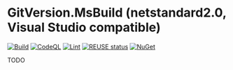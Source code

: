 <!--
SPDX-FileCopyrightText: 2024 Frans van Dorsselaer

SPDX-License-Identifier: MIT
-->

# GitVersion.MsBuild (netstandard2.0, Visual Studio compatible)

[![Build](https://github.com/dorssel/dotnet-gitversion/actions/workflows/build.yml/badge.svg?branch=main)](https://github.com/dorssel/dotnet-gitversion/actions?query=workflow%3ABuild+branch%3Amain)
[![CodeQL](https://github.com/dorssel/dotnet-gitversion/actions/workflows/codeql.yml/badge.svg?branch=main)](https://github.com/dorssel/dotnet-gitversion/actions?query=workflow%3ACodeQL+branch%3Amain)
[![Lint](https://github.com/dorssel/dotnet-gitversion/actions/workflows/lint.yml/badge.svg?branch=main)](https://github.com/dorssel/dotnet-gitversion/actions?query=workflow%3ALint+branch%3Amain)
[![REUSE status](https://api.reuse.software/badge/github.com/dorssel/dotnet-gitversion)](https://api.reuse.software/info/github.com/dorssel/dotnet-gitversion)
[![NuGet](https://img.shields.io/nuget/v/Dorssel.GitVersion.MsBuild?logo=nuget)](https://www.nuget.org/packages/Dorssel.GitVersion.MsBuild)

TODO
